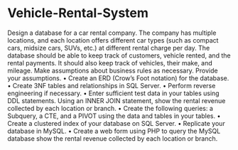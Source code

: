# Vehicle-Rental-System

Design a database for a car rental company. The company has multiple locations, and each location offers different car types (such as compact cars, midsize cars, SUVs, etc.) at different rental charge per day. The database should be able to keep track of customers, vehicle rented, and the rental payments. It should also keep track of vehicles, their make, and mileage.  Make assumptions about business rules as necessary. Provide your assumptions.
•	Create an ERD (Crow’s Foot notation) for the database.
•	Create 3NF tables and relationships in SQL Server.
•	Perform reverse engineering if necessary.
•	Enter sufficient test data in your tables using DDL statements. Using an INNER JOIN statement, show the rental revenue collected by each location or branch.
•	Create the following queries: a Subquery, a CTE, and a PIVOT using the data and tables in your tables.
•	Create a clustered index of your database on SQL Server.
•	Replicate your database in MySQL.
•	Create a web form using PHP to query the MySQL database show the rental revenue collected by each location or branch.
